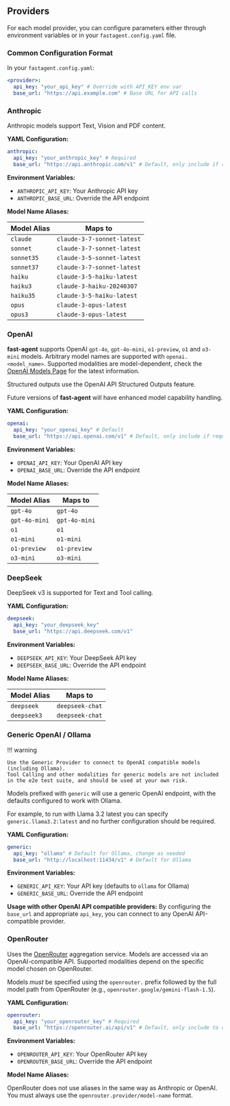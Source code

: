 ## Providers

For each model provider, you can configure parameters either through environment variables or in your `fastagent.config.yaml` file.

### Common Configuration Format

In your `fastagent.config.yaml`:

```yaml
<provider>:
  api_key: "your_api_key" # Override with API_KEY env var
  base_url: "https://api.example.com" # Base URL for API calls
```

### Anthropic

Anthropic models support Text, Vision and PDF content.

**YAML Configuration:**

```yaml
anthropic:
  api_key: "your_anthropic_key" # Required
  base_url: "https://api.anthropic.com/v1" # Default, only include if required
```

**Environment Variables:**

- `ANTHROPIC_API_KEY`: Your Anthropic API key
- `ANTHROPIC_BASE_URL`: Override the API endpoint

**Model Name Aliases:**

| Model Alias | Maps to                    |
| ----------- | -------------------------- |
| `claude`    | `claude-3-7-sonnet-latest` |
| `sonnet`    | `claude-3-7-sonnet-latest` |
| `sonnet35`  | `claude-3-5-sonnet-latest` |
| `sonnet37`  | `claude-3-7-sonnet-latest` |
| `haiku`     | `claude-3-5-haiku-latest`  |
| `haiku3`    | `claude-3-haiku-20240307`  |
| `haiku35`   | `claude-3-5-haiku-latest`  |
| `opus`      | `claude-3-opus-latest`     |
| `opus3`     | `claude-3-opus-latest`     |

### OpenAI

**fast-agent** supports OpenAI `gpt-4o`, `gpt-4o-mini`, `o1-preview`, `o1` and `o3-mini` models. Arbitrary model names are supported with `openai.<model_name>`. Supported modalities are model-dependent, check the [OpenAI Models Page](https://platform.openai.com/docs/models) for the latest information.

Structured outputs use the OpenAI API Structured Outputs feature.

Future versions of **fast-agent** will have enhanced model capability handling.

**YAML Configuration:**

```yaml
openai:
  api_key: "your_openai_key" # Default
  base_url: "https://api.openai.com/v1" # Default, only include if required
```

**Environment Variables:**

- `OPENAI_API_KEY`: Your OpenAI API key
- `OPENAI_BASE_URL`: Override the API endpoint

**Model Name Aliases:**

| Model Alias   | Maps to       |
| ------------- | ------------- |
| `gpt-4o`      | `gpt-4o`      |
| `gpt-4o-mini` | `gpt-4o-mini` |
| `o1`          | `o1`          |
| `o1-mini`     | `o1-mini`     |
| `o1-preview`  | `o1-preview`  |
| `o3-mini`     | `o3-mini`     |

### DeepSeek

DeepSeek v3 is supported for Text and Tool calling.

**YAML Configuration:**

```yaml
deepseek:
  api_key: "your_deepseek_key"
  base_url: "https://api.deepseek.com/v1"
```

**Environment Variables:**

- `DEEPSEEK_API_KEY`: Your DeepSeek API key
- `DEEPSEEK_BASE_URL`: Override the API endpoint

**Model Name Aliases:**

| Model Alias | Maps to                    |
| ----------- | -------------------------- |
| `deepseek`  | `deepseek-chat` |
| `deepseek3` | `deepseek-chat` |

### Generic OpenAI / Ollama

!!! warning

    Use the Generic Provider to connect to OpenAI compatible models (including Ollama).
    Tool Calling and other modalities for generic models are not included in the e2e test suite, and should be used at your own risk.

Models prefixed with `generic` will use a generic OpenAI endpoint, with the defaults configured to work with Ollama. 

For example, to run with Llama 3.2 latest you can specify `generic.llama3.2:latest` and no further configuration should be required.

**YAML Configuration:**

```yaml
generic:
  api_key: "ollama" # Default for Ollama, change as needed
  base_url: "http://localhost:11434/v1" # Default for Ollama
```

**Environment Variables:**

- `GENERIC_API_KEY`: Your API key (defaults to `ollama` for Ollama)
- `GENERIC_BASE_URL`: Override the API endpoint

**Usage with other OpenAI API compatible providers:**
By configuring the `base_url` and appropriate `api_key`, you can connect to any OpenAI API-compatible provider.

### OpenRouter

Uses the [OpenRouter](https://openrouter.ai/) aggregation service. Models are accessed via an OpenAI-compatible API. Supported modalities depend on the specific model chosen on OpenRouter.

Models *must* be specified using the `openrouter.` prefix followed by the full model path from OpenRouter (e.g., `openrouter.google/gemini-flash-1.5`).

**YAML Configuration:**

```yaml
openrouter:
  api_key: "your_openrouter_key" # Required
  base_url: "https://openrouter.ai/api/v1" # Default, only include to override
```

**Environment Variables:**

- `OPENROUTER_API_KEY`: Your OpenRouter API key
- `OPENROUTER_BASE_URL`: Override the API endpoint

**Model Name Aliases:**

OpenRouter does not use aliases in the same way as Anthropic or OpenAI. You must always use the `openrouter.provider/model-name` format.
